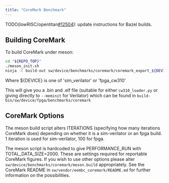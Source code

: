 ```yaml
---
title: "CoreMark Benchmark"
---
```


TODO(lowRISC/opentitan[#12504](https://github.com/lowRISC/opentitan/issues/12504)): update instructions for Bazel builds.

## Building CoreMark

To build CoreMark under meson:

```sh
cd "${REPO_TOP}"
./meson_init.sh
ninja -C build-out sw/device/benchmarks/coremark/coremark_export_${DEVICE}
```

Where ${DEVICE} is one of 'sim_verilator' or 'fpga_cw310'

This will give you a .bin and .elf file (suitable for either `cw310_loader.py`
or giving directly to `--meminit` for Verilator) which can be found in
`build-bin/sw/device/fpga/benchmarks/coremark`

## CoreMark Options

The meson build script alters ITERATIONS (specifying how many iterations
CoreMark does) depending on whether it is a sim-verilator or an fpga build. 1
iteration is used for sim-verilator, 100 for fpga.

The meson script is hardcoded to give PERFORMANCE_RUN with
TOTAL_DATA_SIZE=2000. These are settings required for reportable CoreMark
figures. If you wish to use other options please alter
`sw/device/benchmarks/coremark/meson.build` appropriately. See the CoreMark
README in `sw/vendor/eembc_coremark/README.md` for further information on the
possibilities.
